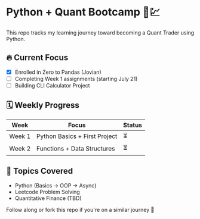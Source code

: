# Python + Quant Bootcamp 🧠💹

This repo tracks my learning journey toward becoming a Quant Trader using Python.

## 🔥 Current Focus
- [x] Enrolled in Zero to Pandas (Jovian)
- [ ] Completing Week 1 assignments (starting July 21)
- [ ] Building CLI Calculator Project

## 🗓 Weekly Progress
| Week | Focus | Status |
|------|-------|--------|
| Week 1 | Python Basics + First Project | ⏳ |
| Week 2 | Functions + Data Structures | ⏳ |

## 🧠 Topics Covered
- Python (Basics → OOP → Async)
- Leetcode Problem Solving
- Quantitative Finance (TBD)

Follow along or fork this repo if you're on a similar journey 🚀
